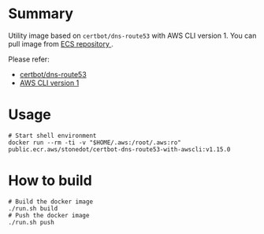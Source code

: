 # Summary
Utility image based on `certbot/dns-route53` with AWS CLI version 1.
You can pull image from [ECS repository ](https://gallery.ecr.aws/stonedot/certbot-dns-route53-with-awscli).

Please refer:
* [certbot/dns-route53](https://hub.docker.com/r/certbot/dns-route53)
* [AWS CLI version 1](https://github.com/aws/aws-cli)

# Usage
```shell
# Start shell environment
docker run --rm -ti -v "$HOME/.aws:/root/.aws:ro" public.ecr.aws/stonedot/certbot-dns-route53-with-awscli:v1.15.0
```

# How to build
```shell
# Build the docker image
./run.sh build
# Push the docker image
./run.sh push
```
